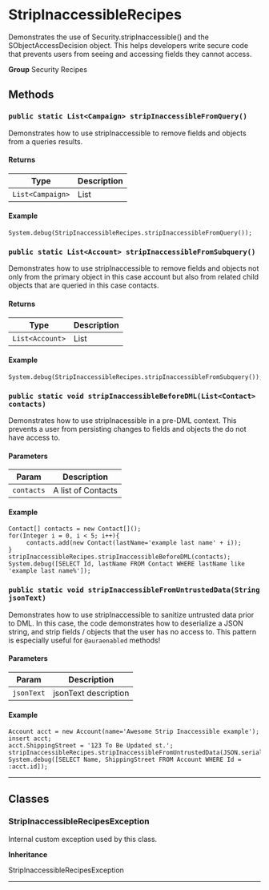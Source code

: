 # StripInaccessibleRecipes

Demonstrates the use of Security.stripInaccessible()
and the SObjectAccessDecision object. This helps developers write
secure code that prevents users from seeing and accessing fields
they cannot access.


**Group** Security Recipes

## Methods
### `public static List<Campaign> stripInaccessibleFromQuery()`

Demonstrates how to use stripInaccessible to remove fields
and objects from a queries results.

#### Returns

|Type|Description|
|---|---|
|`List<Campaign>`|List<Campaign>|

#### Example
```apex
System.debug(StripInaccessibleRecipes.stripInaccessibleFromQuery());
```


### `public static List<Account> stripInaccessibleFromSubquery()`

Demonstrates how to use stripInaccessible to remove fields
and objects not only from the primary object in this case account but
also from related child objects that are queried in this case contacts.

#### Returns

|Type|Description|
|---|---|
|`List<Account>`|List<Account>|

#### Example
```apex
System.debug(StripInaccessibleRecipes.stripInaccessibleFromSubquery());
```


### `public static void stripInaccessibleBeforeDML(List<Contact> contacts)`

Demonstrates how to use stripInacessible in a pre-DML
context. This prevents a user from persisting changes to fields and
objects the do not have access to.

#### Parameters

|Param|Description|
|---|---|
|`contacts`|A list of Contacts|

#### Example
```apex
Contact[] contacts = new Contact[]();
for(Integer i = 0, i < 5; i++){
     contacts.add(new Contact(lastName='example last name' + i));
}
stripInaccessibleRecipes.stripInaccessibleBeforeDML(contacts);
System.debug([SELECT Id, lastName FROM Contact WHERE lastName like 'example last name%']);
```


### `public static void stripInaccessibleFromUntrustedData(String jsonText)`

Demonstrates how to use stripInaccessible to sanitize
untrusted data prior to DML. In this case, the code demonstrates how to
deserialize a JSON string, and strip fields / objects that the user has
no access to. This pattern is especially useful for `@auraenabled` methods!

#### Parameters

|Param|Description|
|---|---|
|`jsonText`|jsonText description|

#### Example
```apex
Account acct = new Account(name='Awesome Strip Inaccessible example');
insert acct;
acct.ShippingStreet = '123 To Be Updated st.';
stripInaccessibleRecipes.stripInaccessibleFromUntrustedData(JSON.serialize(acct));
System.debug([SELECT Name, ShippingStreet FROM Account WHERE Id = :acct.id]);
```


---
## Classes
### StripInaccessibleRecipesException

Internal custom exception used by this class.


**Inheritance**

StripInaccessibleRecipesException


---
